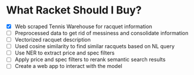 # What Racket Should I Buy?

- [x] Web scraped Tennis Warehouse for racquet information 
- [ ] Preprocessed data to get rid of messiness and consolidate information
- [ ] Vectorized racquet description
- [ ] Used cosine similarity to find similar racquets based on NL query
- [ ] Use NER to extract price and spec filters
- [ ] Apply price and spec filters to rerank semantic search results
- [ ] Create a web app to interact with the model